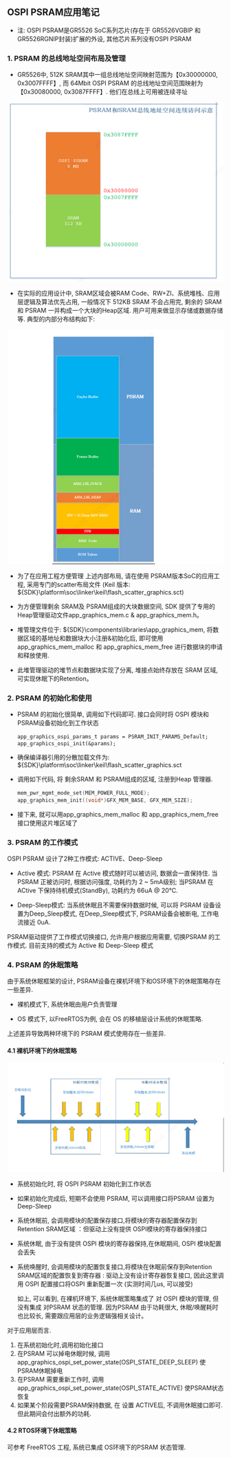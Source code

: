 ## OSPI PSRAM应用笔记



-   注: OSPI PSRAM是GR5526 SoC系列芯片(存在于 GR5526VGBIP 和 GR5526RGNIP封装)扩展的外设, 其他芯片系列没有OSPI PSRAM



### 1. PSRAM 的总线地址空间布局及管理

-   GR5526中, 512K SRAM其中一组总线地址空间映射范围为【0x30000000, 0x3007FFFF】, 而 64Mbit OSPI PSRAM 的总线地址空间范围映射为 【0x30080000, 0x3087FFFF】. 他们在总线上可用被连续寻址

![](../../../_images/gpu/psram_1.png)  

 

-   在实际的应用设计中, SRAM区域会被RAM Code、RW+ZI、系统堆栈、应用层逻辑及算法优先占用, 一般情况下 512KB SRAM 不会占用完, 剩余的 SRAM 和 PSRAM     一并构成一个大块的Heap区域. 用户可用来做显示存储或数据存储等. 典型的内部分布结构如下:

![](../../../_images/gpu/psram_2.png) 

 

-   为了在应用工程方便管理 上述内部布局, 请在使用     PSRAM版本SoC的应用工程, 采用专门的scatter布局文件 (Keil 版本:     ${SDK}\platform\soc\linker\keil\flash_scatter_graphics.sct)
-   为方便管理剩余 SRAM及 PSRAM组成的大块数据空间,     SDK 提供了专用的 Heap管理驱动文件app_graphics_mem.c & app_graphics_mem.h。

-   堆管理文件位于: ${SDK}\components\libraries\app_graphics_mem, 将数据区域的基地址和数据块大小注册&初始化后, 即可使用app_graphics_mem_malloc 和 app_graphics_mem_free 进行数据块的申请和释放使用.

-   此堆管理驱动的堆节点和数据块实现了分离, 堆接点始终存放在     SRAM 区域, 可实现休眠下的Retention。

 

### 2. PSRAM 的初始化和使用

-   PSRAM 的初始化很简单, 调用如下代码即可. 接口会同时将 OSPI 模块和PSRAM设备初始化到工作状态

    ```
    app_graphics_ospi_params_t params = PSRAM_INIT_PARAMS_Default;
    app_graphics_ospi_init(&params);  
    ```



-   确保编译器引用的分散加载文件为: ${SDK}\platform\soc\linker\keil\flash_scatter_graphics.sct

-   调用如下代码, 将 剩余SRAM 和     PSRAM组成的区域, 注册到Heap 管理器. 

    ```c
    mem_pwr_mgmt_mode_set(MEM_POWER_FULL_MODE);
    app_graphics_mem_init((void*)GFX_MEM_BASE, GFX_MEM_SIZE);  
    ```

-   接下来, 就可以用app_graphics_mem_malloc 和 app_graphics_mem_free 接口使用这片堆区域了



### 3. PSRAM 的工作模式

 

OSPI PSRAM 设计了2种工作模式: ACTIVE、Deep-Sleep

-   Active 模式: PSRAM 在 Active     模式随时可以被访问, 数据会一直保持住. 当 PSRAM 正被访问时, 根据访问强度, 功耗约为 2 ~ 5mA级别; 当PSRAM 在     ACtive 下保持待机模式(StandBy), 功耗约为 66uA @ 20℃. 

-   Deep-Sleep模式:     当系统休眠且不需要保持数据时候, 可以将 PSRAM 设备设置为Deep_Sleep模式, 在Deep_Sleep模式下, PSRAM设备会被断电, 工作电流接近 0uA.

PSRAM驱动提供了工作模式切换接口, 允许用户根据应用需要, 切换PSRAM 的工作模式. 目前支持的模式为 Active 和 Deep-Sleep 模式

 

### 4. PSRAM 的休眠策略

由于系统休眠框架的设计, PSRAM设备在裸机环境下和OS环境下的休眠策略存在一些差异.

-   裸机模式下, 系统休眠由用户负责管理

-   OS 模式下, 以FreeRTOS为例, 会在 OS 的移植层设计系统的休眠策略.

上述差异导致两种环境下的 PSRAM 模式使用存在一些差异.



#### 4.1 裸机环境下的休眠策略



![](../../../_images/gpu/psram_3.png) 

-   系统初始化时, 将 OSPI PSRAM 初始化到工作状态

-   如果初始化完成后, 短期不会使用 PSRAM, 可以调用接口将PSRAM 设置为 Deep-Sleep

-   系统休眠前, 会调用模块的配置保存接口,将模块的寄存器配置保存到Retention SRAM区域 ：但驱动上没有提供 OSPI模块的寄存器保持接口

-   系统休眠, 由于没有提供 OSPI 模块的寄存器保持,在休眠期间, OSPI 模块配置会丢失

-   系统唤醒时, 会调用模块的配置恢复接口,将模块在休眠前保存到Retention SRAM区域的配置恢复到寄存器 : 驱动上没有设计寄存器恢复接口, 因此这里调用 OSPI 配置接口将OSPI 重新配置一次 (实测时间几us, 可以接受)

    如上, 可以看到, 在裸机环境下, 系统休眠策略集成了 对 OSPI 模块的管理, 但没有集成 对PSRAM 状态的管理. 因为PSRAM 由于功耗很大, 休眠/唤醒耗时也比较长, 需要跟应用层的业务逻辑强相关设计。

 

对于应用层而言. 

1.  在系统初始化时,调用初始化接口
2.  在PSRAM 可以掉电休眠时候, 调用app_graphics_ospi_set_power_state(OSPI_STATE_DEEP_SLEEP) 使PSRAM休眠掉电
3.  在PSRAM 需要重新工作时, 调用app_graphics_ospi_set_power_state(OSPI_STATE_ACTIVE) 使PSRAM状态恢复
4.  如果某个阶段需要PSRAM保持数据, 在 设置 ACTIVE后, 不调用休眠接口即可. 但此期间会付出额外的功耗.



#### 4.2 RTOS环境下休眠策略

可参考 FreeRTOS 工程, 系统已集成 OS环境下的PSRAM 状态管理.

